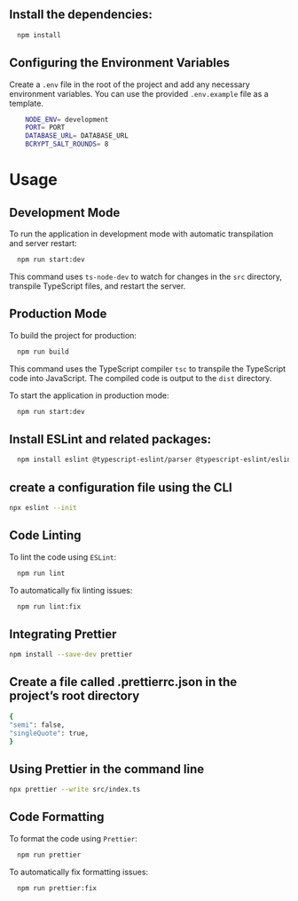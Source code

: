 

## Install the dependencies:

```bash
  npm install
```

## Configuring the Environment Variables

Create a `.env` file in the root of the project and add any necessary environment variables. You can use the provided `.env.example` file as a template.

```bash
    NODE_ENV= development
    PORT= PORT
    DATABASE_URL= DATABASE_URL
    BCRYPT_SALT_ROUNDS= 8
```

# Usage

## Development Mode

To run the application in development mode with automatic transpilation and server restart:

```bash
  npm run start:dev
```

This command uses `ts-node-dev` to watch for changes in the `src` directory, transpile TypeScript files, and restart the server.

## Production Mode

To build the project for production:

```bash
  npm run build
```

This command uses the TypeScript compiler `tsc` to transpile the TypeScript code into JavaScript. The compiled code is output to the `dist` directory.

To start the application in production mode:

```bash
  npm run start:dev
```

## Install ESLint and related packages:

```bash
  npm install eslint @typescript-eslint/parser @typescript-eslint/eslint-plugin --save-dev
```
## create a configuration file using the CLI
```bash
npx eslint --init
```
## Code Linting

To lint the code using `ESLint`:

```bash
  npm run lint
```

To automatically fix linting issues:

```bash
  npm run lint:fix
```
## Integrating Prettier

```bash
npm install --save-dev prettier
```

## Create a file called .prettierrc.json in the project’s root directory
```bash
{
"semi": false, 
"singleQuote": true,
}

```
## Using Prettier in the command line
```bash
npx prettier --write src/index.ts
```

## Code Formatting

To format the code using `Prettier`:

```bash
  npm run prettier
```

To automatically fix formatting issues:

```bash
  npm run prettier:fix
```
